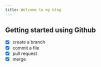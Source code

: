 ```yaml
---
title: Welcome to my blog
---
```


## Getting started using Github

- [x] create a branch
- [x] commit a file
- [x] pull request
- [x] merge 